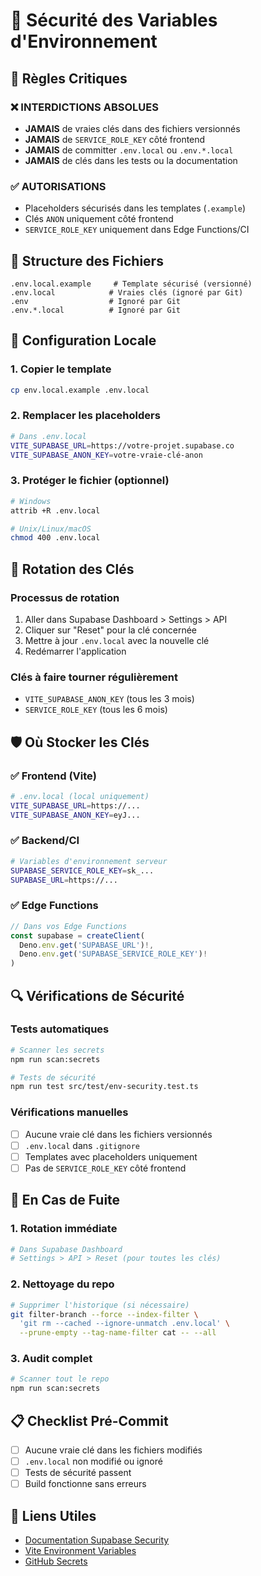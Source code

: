 # 🔐 Sécurité des Variables d'Environnement

## 🚨 Règles Critiques

### ❌ INTERDICTIONS ABSOLUES
- **JAMAIS** de vraies clés dans des fichiers versionnés
- **JAMAIS** de `SERVICE_ROLE_KEY` côté frontend
- **JAMAIS** de committer `.env.local` ou `.env.*.local`
- **JAMAIS** de clés dans les tests ou la documentation

### ✅ AUTORISATIONS
- Placeholders sécurisés dans les templates (`.example`)
- Clés `ANON` uniquement côté frontend
- `SERVICE_ROLE_KEY` uniquement dans Edge Functions/CI

## 📁 Structure des Fichiers

```
.env.local.example     # Template sécurisé (versionné)
.env.local            # Vraies clés (ignoré par Git)
.env                  # Ignoré par Git
.env.*.local          # Ignoré par Git
```

## 🔧 Configuration Locale

### 1. Copier le template
```bash
cp env.local.example .env.local
```

### 2. Remplacer les placeholders
```bash
# Dans .env.local
VITE_SUPABASE_URL=https://votre-projet.supabase.co
VITE_SUPABASE_ANON_KEY=votre-vraie-clé-anon
```

### 3. Protéger le fichier (optionnel)
```bash
# Windows
attrib +R .env.local

# Unix/Linux/macOS
chmod 400 .env.local
```

## 🔄 Rotation des Clés

### Processus de rotation
1. Aller dans Supabase Dashboard > Settings > API
2. Cliquer sur "Reset" pour la clé concernée
3. Mettre à jour `.env.local` avec la nouvelle clé
4. Redémarrer l'application

### Clés à faire tourner régulièrement
- `VITE_SUPABASE_ANON_KEY` (tous les 3 mois)
- `SERVICE_ROLE_KEY` (tous les 6 mois)

## 🛡️ Où Stocker les Clés

### ✅ Frontend (Vite)
```bash
# .env.local (local uniquement)
VITE_SUPABASE_URL=https://...
VITE_SUPABASE_ANON_KEY=eyJ...
```

### ✅ Backend/CI
```bash
# Variables d'environnement serveur
SUPABASE_SERVICE_ROLE_KEY=sk_...
SUPABASE_URL=https://...
```

### ✅ Edge Functions
```typescript
// Dans vos Edge Functions
const supabase = createClient(
  Deno.env.get('SUPABASE_URL')!,
  Deno.env.get('SUPABASE_SERVICE_ROLE_KEY')!
)
```

## 🔍 Vérifications de Sécurité

### Tests automatiques
```bash
# Scanner les secrets
npm run scan:secrets

# Tests de sécurité
npm run test src/test/env-security.test.ts
```

### Vérifications manuelles
- [ ] Aucune vraie clé dans les fichiers versionnés
- [ ] `.env.local` dans `.gitignore`
- [ ] Templates avec placeholders uniquement
- [ ] Pas de `SERVICE_ROLE_KEY` côté frontend

## 🚨 En Cas de Fuite

### 1. Rotation immédiate
```bash
# Dans Supabase Dashboard
# Settings > API > Reset (pour toutes les clés)
```

### 2. Nettoyage du repo
```bash
# Supprimer l'historique (si nécessaire)
git filter-branch --force --index-filter \
  'git rm --cached --ignore-unmatch .env.local' \
  --prune-empty --tag-name-filter cat -- --all
```

### 3. Audit complet
```bash
# Scanner tout le repo
npm run scan:secrets
```

## 📋 Checklist Pré-Commit

- [ ] Aucune vraie clé dans les fichiers modifiés
- [ ] `.env.local` non modifié ou ignoré
- [ ] Tests de sécurité passent
- [ ] Build fonctionne sans erreurs

## 🔗 Liens Utiles

- [Documentation Supabase Security](https://supabase.com/docs/guides/auth/row-level-security)
- [Vite Environment Variables](https://vitejs.dev/guide/env-and-mode.html)
- [GitHub Secrets](https://docs.github.com/en/actions/security-guides/encrypted-secrets)
